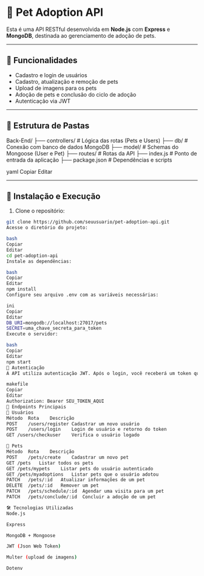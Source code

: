 # 🐶 Pet Adoption API

Esta é uma API RESTful desenvolvida em **Node.js** com **Express** e **MongoDB**, destinada ao gerenciamento de adoção de pets.

---

## 🚀 Funcionalidades

- Cadastro e login de usuários
- Cadastro, atualização e remoção de pets
- Upload de imagens para os pets
- Adoção de pets e conclusão do ciclo de adoção
- Autenticação via JWT

---

## 📁 Estrutura de Pastas

Back-End/
├── controllers/ # Lógica das rotas (Pets e Users)
├── db/ # Conexão com banco de dados MongoDB
├── model/ # Schemas do Mongoose (User e Pet)
├── routes/ # Rotas da API
├── index.js # Ponto de entrada da aplicação
├── package.json # Dependências e scripts

yaml
Copiar
Editar

---

## 🔧 Instalação e Execução

1. Clone o repositório:
```bash
git clone https://github.com/seuusuario/pet-adoption-api.git
Acesse o diretório do projeto:

bash
Copiar
Editar
cd pet-adoption-api
Instale as dependências:

bash
Copiar
Editar
npm install
Configure seu arquivo .env com as variáveis necessárias:

ini
Copiar
Editar
DB_URI=mongodb://localhost:27017/pets
SECRET=uma_chave_secreta_para_token
Execute o servidor:

bash
Copiar
Editar
npm start
🔐 Autenticação
A API utiliza autenticação JWT. Após o login, você receberá um token que deve ser enviado no header das requisições protegidas:

makefile
Copiar
Editar
Authorization: Bearer SEU_TOKEN_AQUI
📌 Endpoints Principais
🔹 Usuários
Método	Rota	Descrição
POST	/users/register	Cadastrar um novo usuário
POST	/users/login	Login de usuário e retorno do token
GET	/users/checkuser	Verifica o usuário logado

🔹 Pets
Método	Rota	Descrição
POST	/pets/create	Cadastrar um novo pet
GET	/pets	Listar todos os pets
GET	/pets/mypets	Listar pets do usuário autenticado
GET	/pets/myadoptions	Listar pets que o usuário adotou
PATCH	/pets/:id	Atualizar informações de um pet
DELETE	/pets/:id	Remover um pet
PATCH	/pets/schedule/:id	Agendar uma visita para um pet
PATCH	/pets/conclude/:id	Concluir a adoção de um pet

🛠 Tecnologias Utilizadas
Node.js

Express

MongoDB + Mongoose

JWT (Json Web Token)

Multer (upload de imagens)

Dotenv